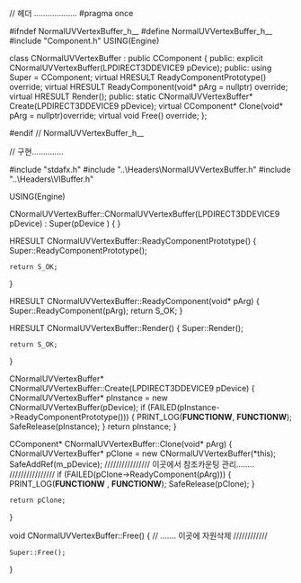 
// 헤더 ...................
#pragma once

#ifndef NormalUVVertexBuffer_h__
#define NormalUVVertexBuffer_h__
#include "Component.h"
USING(Engine)

class CNormalUVVertexBuffer : public CComponent
{
public:
	explicit CNormalUVVertexBuffer(LPDIRECT3DDEVICE9 pDevice);
public:
	using Super = CComponent;
	virtual HRESULT ReadyComponentPrototype() override;
	virtual HRESULT ReadyComponent(void* pArg = nullptr) override;
	virtual HRESULT Render();
public:
	static CNormalUVVertexBuffer* Create(LPDIRECT3DDEVICE9 pDevice);
	virtual CComponent* Clone(void* pArg = nullptr)override;
	virtual void Free() override;
};

#endif // NormalUVVertexBuffer_h__



// 구현..............

#include "stdafx.h"
#include "..\Headers\NormalUVVertexBuffer.h"
#include "..\Headers\VIBuffer.h"

USING(Engine)

CNormalUVVertexBuffer::CNormalUVVertexBuffer(LPDIRECT3DDEVICE9 pDevice) :
	Super(pDevice ) 
{
}

HRESULT CNormalUVVertexBuffer::ReadyComponentPrototype()
{
Super::ReadyComponentPrototype();

	return S_OK;
}

HRESULT CNormalUVVertexBuffer::ReadyComponent(void* pArg)
{
Super::ReadyComponent(pArg);
	return S_OK;
}

HRESULT CNormalUVVertexBuffer::Render()
{
     Super::Render();

	return S_OK;
}

CNormalUVVertexBuffer* CNormalUVVertexBuffer::Create(LPDIRECT3DDEVICE9 pDevice)
{
	CNormalUVVertexBuffer* pInstance = new CNormalUVVertexBuffer(pDevice);
	if (FAILED(pInstance->ReadyComponentPrototype()))
	{
		PRINT_LOG(__FUNCTIONW__, __FUNCTIONW__);
		SafeRelease(pInstance);
	}
	return pInstance;
}

CComponent* CNormalUVVertexBuffer::Clone(void* pArg)
{
	CNormalUVVertexBuffer* pClone = new CNormalUVVertexBuffer(*this);
	SafeAddRef(m_pDevice);
	////////////////
	이곳에서 참조카운팅 관리........
	////////////////
	if (FAILED(pClone->ReadyComponent(pArg)))
	{
		PRINT_LOG(__FUNCTIONW__ , __FUNCTIONW__);
		SafeRelease(pClone);
	}

	return pClone;
}

void CNormalUVVertexBuffer::Free()
{
// ....... 이곳에 자원삭제
////////////

	Super::Free();
}
